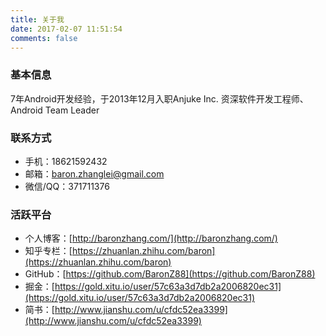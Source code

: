 ```yaml
---
title: 关于我
date: 2017-02-07 11:51:54
comments: false
---
```


### 基本信息

7年Android开发经验，于2013年12月入职Anjuke Inc.
资深软件开发工程师、Android Team Leader

### 联系方式

* 手机：18621592432
* 邮箱：baron.zhanglei@gmail.com
* 微信/QQ：371711376

### 活跃平台

* 个人博客：[http://baronzhang.com/](http://baronzhang.com/)
* 知乎专栏：[https://zhuanlan.zhihu.com/baron](https://zhuanlan.zhihu.com/baron)
* GitHub：[https://github.com/BaronZ88](https://github.com/BaronZ88)
* 掘金：[https://gold.xitu.io/user/57c63a3d7db2a2006820ec31](https://gold.xitu.io/user/57c63a3d7db2a2006820ec31)
* 简书：[http://www.jianshu.com/u/cfdc52ea3399](http://www.jianshu.com/u/cfdc52ea3399)
